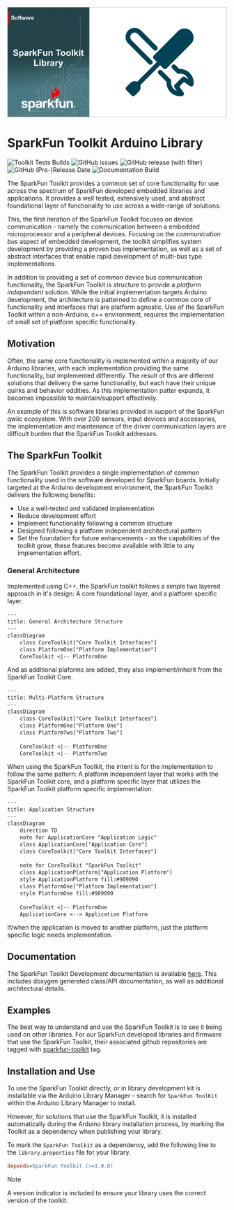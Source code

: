 ![SparkFun ToolKit](docs/images/gh-banner-2025-banner-toolkit.png "SparkFun Toolkit")
# SparkFun Toolkit Arduino Library

![Toolkit Tests Builds](https://github.com/sparkfun/SparkFun_Toolkit/actions/workflows/compile-sketch.yml/badge.svg)
![GitHub issues](https://img.shields.io/github/issues/sparkfun/SparkFun_Toolkit)
![GitHub release (with filter)](https://img.shields.io/github/v/release/sparkfun/SparkFun_Toolkit)
![GitHub (Pre-)Release Date](https://img.shields.io/github/release-date-pre/sparkfun/SparkFun_Toolkit)
![Documentation Build](https://github.com/sparkfun/SparkFun_Toolkit/actions/workflows/build-deploy-ghpages.yml/badge.svg)

The SparkFun Toolkit provides a common set of core functionality for use across the spectrum of SparkFun developed embedded libraries and applications. It provides a well tested, extensively used, and abstract foundational layer of functionality to use across a wide-range of solutions. 

This, the first iteration of the SparkFun Toolkit focuses on device communication - namely the communication between a embedded microprocessor and a peripheral devices. Focusing on the *communication bus* aspect of embedded development, the toolkit simplifies system development by providing a proven bus implementation, as well as a set of abstract interfaces that enable rapid development of multi-bus type implementations. 

In addition to providing a set of common device bus communication functionality, the SparkFun Toolkit is structure to provide a *platform independent* solution. While the initial implementation targets Arduino development, the architecture is patterned to define a common core of functionality and interfaces that are platform agnostic. Use of the SparkFun Toolkit within a non-Arduino, c++ environment, requires the implementation of small set of platform specific functionality. 

## Motivation

Often, the same core functionality is implemented within a majority of our Arduino libraries, with each implementation providing the same functionality, but implemented differently.  The result of this are different solutions that delivery the same functionality, but each have  their unique quirks and behavior oddities. As this implementation patter expands, it becomes impossible to maintain/support effectively. 

An example of this is software libraries provided in support of the SparkFun qwiic ecosystem. With over 200 sensors, input devices and accessories, the implementation and maintenance of the driver communication layers are difficult burden that the SparkFun Toolkit addresses. 

## The SparkFun Toolkit

The SparkFun Toolkit provides a single implementation of common functionality used in the software developed for SparkFun boards. Initially targeted  at the Arduino development environment, the SparkFun Toolkit delivers the following benefits:

* Use a well-tested and validated implementation
* Reduce development effort
* Implement functionality following a common structure
* Designed following a platform independent architectural pattern
* Set the foundation for future enhancements - as the capabilities of the toolkit grow, these features become available with little to any implementation effort.

### General Architecture

Implemented using C++, the SparkFun toolkit follows a simple two layered approach in it's design: A core foundational layer, and a platform specific layer. 

```mermaid
---
title: General Architecture Structure
---
classDiagram
    class CoreToolkit["Core Toolkit Interfaces"] 
    class PlatformOne["Platform Implementation"]
    CoreToolkit <|-- PlatformOne

```
And as additional plaforms are added, they also implement/inherit from the SparkFun Toolkit Core.
```mermaid
---
title: Multi-Platform Structure
---
classDiagram
    class CoreToolkit["Core Toolkit Interfaces"]
    class PlatformOne["Platform One"]
    class PlatformTwo["Platform Two"]

    CoreToolkit <|-- PlatformOne
    CoreToolkit <|-- PlatformTwo
```

When using the SparkFun Toolkit, the intent is for the implementation to follow the same pattern: A platform independent layer that works with the SparkFun Toolkit core, and a platform specific layer that utilizes the SparkFun Toolkit platform specific implementation. 

```mermaid
---
title: Application Structure
---
classDiagram
    direction TD
    note for ApplicationCore "Application Logic"
    class ApplicationCore["Application Core"]
    class CoreToolkit["Core Toolkit Interfaces"] 

    note for CoreToolkit "SparkFun Toolkit"
    class ApplicationPlatform["Application Platform"]
    style ApplicationPlatform fill:#909090
    class PlatformOne["Platform Implementation"]
    style PlatformOne fill:#909090
    
    CoreToolkit <|-- PlatformOne
    ApplicationCore <--> Application Platform

```

If/when the application is moved to another platform, just the platform specific logic needs implementation. 

## Documentation

The SparkFun Toolkit Development documentation is available [here](https://docs.sparkfun.com/SparkFun_Toolkit). This includes doxygen generated class/API documentation, as well as additional architectural details.

## Examples

The best way to understand and use the SparkFun Toolkit is to see it being used on other libraries. For our SparkFun developed libraries and firmware that use the SparkFun Toolkit, their associated github repositories are tagged with [sparkfun-toolkit](https://github.com/topics/sparkfun-toolkit) tag. 


## Installation and Use

To use the SparkFun Toolkit directly, or in library development kit is installable via the Arduino Library Manager - search for `SparkFun ToolKit` within the Arduino Library Manager to install.

However, for solutions that use the SparkFun Toolkit, it is installed automatically during the Arduino library installation process, by marking the Toolkit as a dependency when publishing your library.

To mark the `SparkFun Toolkit` as a dependency, add the following line to the `library.properties` file for your library. 

```INI
depends=SparkFun Toolkit (>=1.0.0)
```

> [!NOTE]
> A version indicator is included to ensure your library uses the correct version of the toolkit.

